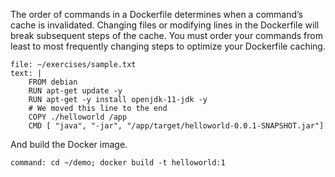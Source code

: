 The order of commands in a Dockerfile determines when a command’s cache is invalidated. Changing files or modifying lines in the Dockerfile will break subsequent steps of the cache. You must order your commands from least to most frequently changing steps to optimize your Dockerfile caching.

```editor:replace-text-selection
file: ~/exercises/sample.txt
text: |
    FROM debian
    RUN apt-get update -y
    RUN apt-get -y install openjdk-11-jdk -y
    # We moved this line to the end
    COPY ./helloworld /app
    CMD [ "java", "-jar", "/app/target/helloworld-0.0.1-SNAPSHOT.jar"]
```

And build the Docker image.

```terminal:execute
command: cd ~/demo; docker build -t helloworld:1
```